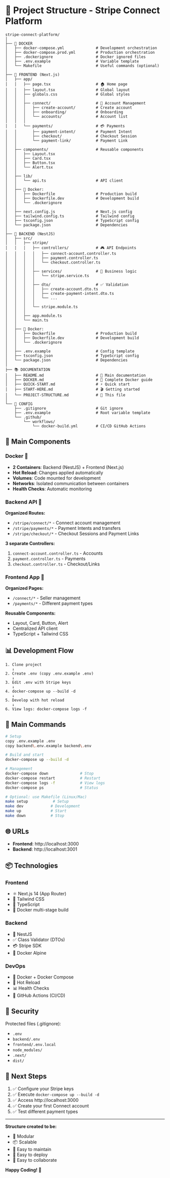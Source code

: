 # 📁 Project Structure - Stripe Connect Platform

```
stripe-connect-platform/
│
├── 🐳 DOCKER
│   ├── docker-compose.yml              # Development orchestration
│   ├── docker-compose.prod.yml         # Production orchestration
│   ├── .dockerignore                   # Docker ignored files
│   ├── .env.example                    # Variable template
│   └── Makefile                        # Useful commands (optional)
│
├── 🎨 FRONTEND (Next.js)
│   ├── app/
│   │   ├── page.tsx                    # 🏠 Home page
│   │   ├── layout.tsx                  # Global layout
│   │   ├── globals.css                 # Global styles
│   │   │
│   │   ├── connect/                    # 👤 Account Management
│   │   │   ├── create-account/         # Create account
│   │   │   ├── onboarding/             # Onboarding
│   │   │   └── accounts/               # Account list
│   │   │
│   │   └── payments/                   # 💳 Payments
│   │       ├── payment-intent/         # Payment Intent
│   │       ├── checkout/               # Checkout Session
│   │       └── payment-link/           # Payment Link
│   │
│   ├── components/                     # Reusable components
│   │   ├── Layout.tsx
│   │   ├── Card.tsx
│   │   ├── Button.tsx
│   │   └── Alert.tsx
│   │
│   ├── lib/
│   │   └── api.ts                      # API client
│   │
│   ├── 🐳 Docker:
│   │   ├── Dockerfile                  # Production build
│   │   ├── Dockerfile.dev              # Development build
│   │   └── .dockerignore
│   │
│   ├── next.config.js                  # Next.js config
│   ├── tailwind.config.ts              # Tailwind config
│   ├── tsconfig.json                   # TypeScript config
│   └── package.json                    # Dependencies
│
├── 🔌 BACKEND (NestJS)
│   ├── src/
│   │   ├── stripe/
│   │   │   ├── controllers/            # 🎮 API Endpoints
│   │   │   │   ├── connect-account.controller.ts
│   │   │   │   ├── payment.controller.ts
│   │   │   │   └── checkout.controller.ts
│   │   │   │
│   │   │   ├── services/               # 🔧 Business logic
│   │   │   │   └── stripe.service.ts
│   │   │   │
│   │   │   ├── dto/                    # ✅ Validation
│   │   │   │   ├── create-account.dto.ts
│   │   │   │   ├── create-payment-intent.dto.ts
│   │   │   │   └── ...
│   │   │   │
│   │   │   └── stripe.module.ts
│   │   │
│   │   ├── app.module.ts
│   │   └── main.ts
│   │
│   ├── 🐳 Docker:
│   │   ├── Dockerfile                  # Production build
│   │   ├── Dockerfile.dev              # Development build
│   │   └── .dockerignore
│   │
│   ├── .env.example                    # Config template
│   ├── tsconfig.json                   # TypeScript config
│   └── package.json                    # Dependencies
│
├── 📚 DOCUMENTATION
│   ├── README.md                       # 📖 Main documentation
│   ├── DOCKER.md                       # 🐳 Complete Docker guide
│   ├── QUICK-START.md                  # ⚡ Quick start
│   ├── START-HERE.md                   # 🎬 Getting started
│   └── PROJECT-STRUCTURE.md            # 📁 This file
│
└── 🔧 CONFIG
    ├── .gitignore                      # Git ignore
    ├── .env.example                    # Root variable template
    └── .github/
        └── workflows/
            └── docker-build.yml        # CI/CD GitHub Actions

```

## 🎯 Main Components

### Docker 🐳
- **2 Containers**: Backend (NestJS) + Frontend (Next.js)
- **Hot Reload**: Changes applied automatically
- **Volumes**: Code mounted for development
- **Networks**: Isolated communication between containers
- **Health Checks**: Automatic monitoring

### Backend API 🔌
**Organized Routes:**
- `/stripe/connect/*` - Connect account management
- `/stripe/payments/*` - Payment Intents and transfers
- `/stripe/checkout/*` - Checkout Sessions and Payment Links

**3 separate Controllers:**
1. `connect-account.controller.ts` - Accounts
2. `payment.controller.ts` - Payments
3. `checkout.controller.ts` - Checkout/Links

### Frontend App 🎨
**Organized Pages:**
- `/connect/*` - Seller management
- `/payments/*` - Different payment types

**Reusable Components:**
- Layout, Card, Button, Alert
- Centralized API client
- TypeScript + Tailwind CSS

## 📊 Development Flow

```
1. Clone project
   ↓
2. Create .env (copy .env.example .env)
   ↓
3. Edit .env with Stripe keys
   ↓
4. docker-compose up --build -d
   ↓
5. Develop with hot reload
   ↓
6. View logs: docker-compose logs -f
```

## 🚀 Main Commands

```bash
# Setup
copy .env.example .env
copy backend\.env.example backend\.env

# Build and start
docker-compose up --build -d

# Management
docker-compose down              # Stop
docker-compose restart           # Restart
docker-compose logs -f           # View logs
docker-compose ps                # Status

# Optional: use Makefile (Linux/Mac)
make setup           # Setup
make dev            # Development
make up             # Start
make down           # Stop
```

## 🌐 URLs

- **Frontend**: http://localhost:3000
- **Backend**: http://localhost:3001

## 📦 Technologies

### Frontend
- ⚛️ Next.js 14 (App Router)
- 🎨 Tailwind CSS
- 📘 TypeScript
- 🐳 Docker multi-stage build

### Backend
- 🦅 NestJS
- ✅ Class Validator (DTOs)
- 💳 Stripe SDK
- 🐳 Docker Alpine

### DevOps
- 🐳 Docker + Docker Compose
- 🔄 Hot Reload
- 📊 Health Checks
- 🤖 GitHub Actions (CI/CD)

## 🔐 Security

Protected files (.gitignore):
- `.env`
- `backend/.env`
- `frontend/.env.local`
- `node_modules/`
- `.next/`
- `dist/`

## 📝 Next Steps

1. ✅ Configure your Stripe keys
2. ✅ Execute `docker-compose up --build -d`
3. ✅ Access http://localhost:3000
4. ✅ Create your first Connect account
5. ✅ Test different payment types

---

**Structure created to be:**
- 🧩 Modular
- 📦 Scalable
- 🔧 Easy to maintain
- 🐳 Easy to deploy
- 👥 Easy to collaborate

**Happy Coding! 🚀**
